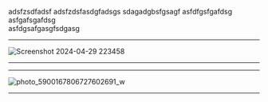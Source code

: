 adsfzsdfadsf
adsfzdsfasdgfadsgs
sdagadgbsfgsagf
asfdfgsfgafdsg
asfgafsgafdsg\
asfdgsafgasgfsdgasg




__________________________________________________________________________________________________________________________________________
![Screenshot 2024-04-29 223458](https://github.com/MINAMOREED/-Sales-Exploration/assets/94475420/c50ed51d-510c-4b0e-974d-70dbd259cf35)
__________________________________________________________________________________________________________________________________________






__________________________________________________________________________________________________________________________________________
![photo_5900167806727602691_w](https://github.com/MINAMOREED/-Sales-Exploration/assets/94475420/11ccc626-8058-408d-88ce-9ae259fcad90)
__________________________________________________________________________________________________________________________________________
